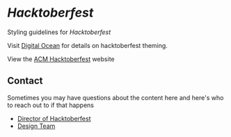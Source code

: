 # _Hacktoberfest_
Styling guidelines for _Hacktoberfest_

Visit [Digital Ocean](https://hacktoberfest.digitalocean.com) for details on hacktoberfest theming. 

View the [ACM Hacktoberfest](https://hacktoberfest.acmutd.co) website

## Contact
Sometimes you may have questions about the content here and here's who to reach out to if that happens

 - [Director of Hacktoberfest](mailto:hacktoberfest@acmutd.co)
 - [Design Team](mailto:contact@acmutd.co)